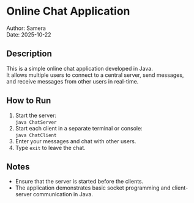 # Online Chat Application  
Author: Samera  
Date: 2025-10-22  

## Description  
This is a simple online chat application developed in Java.  
It allows multiple users to connect to a central server, send messages,  
and receive messages from other users in real-time.  

## How to Run  
1. Start the server:  
   `java ChatServer`  
2. Start each client in a separate terminal or console:  
   `java ChatClient`  
3. Enter your messages and chat with other users.  
4. Type `exit` to leave the chat.  

## Notes  
- Ensure that the server is started before the clients.  
- The application demonstrates basic socket programming and client-server communication in Java.  
